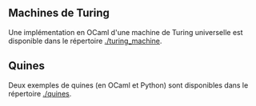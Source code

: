 ## Machines de Turing

Une implémentation en OCaml d'une machine de Turing universelle est disponible dans le répertoire [./turing_machine](./turing_machine/).

## Quines

Deux exemples de quines (en OCaml et Python) sont disponibles dans le répertoire [./quines](./quines/).
